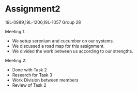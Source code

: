 # Assignment2
19L-0989,19L-1206,19L-1057
Group 28

Meeting 1: 
  - We setup serenium and cucumber on our systems.
  - We discussed a road map for this assignment.
  - We divided the work between us according to our strengths.


Meeting 2:
  - Done with Task 2
  - Research for Task 3
  - Work Division between members
  - Review of Task 2

